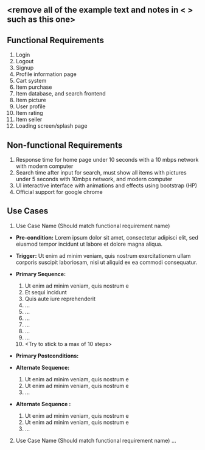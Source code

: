## <remove all of the example text and notes in < > such as this one>

## Functional Requirements

1. Login
2. Logout
3. Signup
4. Profile information page
5. Cart system
6. Item purchase
7. Item database, and search frontend
8. Item picture
9. User profile
10. Item rating
11. Item seller
12. Loading screen/splash page

## Non-functional Requirements

1. Response time for home page under 10 seconds with a 10 mbps network with modern computer
2. Search time after input for search, must show all items with pictures under 5 seconds with 10mbps network, and modern computer
3. UI interactive interface with animations and effects using bootstrap (HP)
4. Official support for google chrome

## Use Cases

1. Use Case Name (Should match functional requirement name)
- **Pre-condition:** <can be a list or short description> Lorem ipsum dolor sit amet, consectetur adipisci elit, sed eiusmod tempor incidunt ut labore et dolore magna aliqua.

- **Trigger:** <can be a list or short description> Ut enim ad minim veniam, quis nostrum exercitationem ullam corporis suscipit laboriosam, nisi ut aliquid ex ea commodi consequatur. 

- **Primary Sequence:**
  
  1. Ut enim ad minim veniam, quis nostrum e
  2. Et sequi incidunt 
  3. Quis aute iure reprehenderit
  4. ... 
  5. ...
  6. ...
  7. ...
  8. ...
  9. ...
  10. <Try to stick to a max of 10 steps>

- **Primary Postconditions:** <can be a list or short description> 

- **Alternate Sequence:** <you can have more than one alternate sequence to describe multiple issues that may arise>
  
  1. Ut enim ad minim veniam, quis nostrum e
  2. Ut enim ad minim veniam, quis nostrum e
  3. ...

- **Alternate Sequence <optional>:** <you can have more than one alternate sequence to describe multiple issues that may arise>
  
  1. Ut enim ad minim veniam, quis nostrum e
  2. Ut enim ad minim veniam, quis nostrum e
  3. ...
2. Use Case Name (Should match functional requirement name)
   ...
